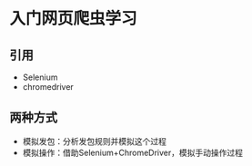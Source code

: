 # 入门网页爬虫学习
## 引用
- Selenium
- chromedriver

## 两种方式
- 模拟发包：分析发包规则并模拟这个过程
- 模拟操作：借助Selenium+ChromeDriver，模拟手动操作过程
